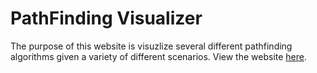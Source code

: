 # PathFinding Visualizer

The purpose of this website is visuzlize several different pathfinding algorithms given a variety of different scenarios. View the website [here](http://www.ethankeystone.github.io).
